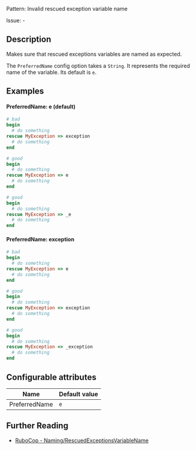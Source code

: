 Pattern: Invalid rescued exception variable name

Issue: -

## Description

Makes sure that rescued exceptions variables are named as expected.

The `PreferredName` config option takes a `String`. It represents the required name of the variable. Its default is `e`.

## Examples

#### PreferredName: e (default)

```ruby
# bad
begin
  # do something
rescue MyException => exception
  # do something
end

# good
begin
  # do something
rescue MyException => e
  # do something
end

# good
begin
  # do something
rescue MyException => _e
  # do something
end
```
#### PreferredName: exception

```ruby
# bad
begin
  # do something
rescue MyException => e
  # do something
end

# good
begin
  # do something
rescue MyException => exception
  # do something
end

# good
begin
  # do something
rescue MyException => _exception
  # do something
end
```

## Configurable attributes

Name | Default value
--- | ---
PreferredName | `e`

## Further Reading

* [RuboCop - Naming/RescuedExceptionsVariableName](https://rubocop.readthedocs.io/en/latest/cops_naming/#namingrescuedexceptionsvariablename)
